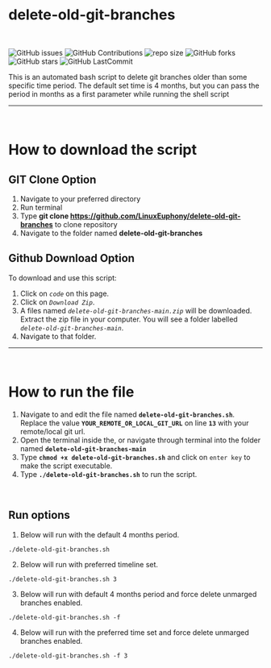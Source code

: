 # delete-old-git-branches

<br>


![GitHub issues](https://img.shields.io/github/issues/LinuxEuphony/delete-old-git-branches?&labelColor=black&color=eb3b5a&label=Issues&logo=issues&logoColor=black&style=for-the-badge)
![GitHub Contributions](https://img.shields.io/github/contributors/LinuxEuphony/delete-old-git-branches?&labelColor=black&color=8854d0&style=for-the-badge)
![repo size](https://img.shields.io/github/repo-size/LinuxEuphony/delete-old-git-branches?label=Repo%20Size&style=for-the-badge&labelColor=black&color=20bf6b)
![GitHub forks](https://img.shields.io/github/forks/LinuxEuphony/delete-old-git-branches?&labelColor=black&color=0fb9b1&style=for-the-badge)
![GitHub stars](https://img.shields.io/github/stars/LinuxEuphony/delete-old-git-branches?&labelColor=black&color=f7b731&style=for-the-badge)
![GitHub LastCommit](https://img.shields.io/github/last-commit/LinuxEuphony/delete-old-git-branches?logo=github&labelColor=black&color=d1d8e0&style=for-the-badge)


This is an automated bash script to delete git branches older than some specific time period. The default set time is 4 months, but you can pass the period in months as a first parameter while running the shell script

----

<br>

# How to download the script


## GIT Clone Option
  1. Navigate to your preferred directory
  2. Run terminal
  3. Type **git clone https://github.com/LinuxEuphony/delete-old-git-branches** to clone repository
  4. Navigate to the folder named **delete-old-git-branches**


## Github Download Option
To download and use this script:
  1. Click on *`code`* on this page.
  2. Click on *`Download Zip`*.
  3. A files named *`delete-old-git-branches-main.zip`* will be downloaded. Extract the zip file in your computer. You will see a folder labelled *`delete-old-git-branches-main`*. 
  4. Navigate to that folder.
  
  
  ----
  
  <br>
  
  # How to run the file

  1. Navigate to and edit the file named **`delete-old-git-branches.sh`**. Replace the value **`YOUR_REMOTE_OR_LOCAL_GIT_URL`** on line **`13`** with your remote/local git url.
  2. Open the terminal inside the, or navigate through terminal into the folder named **`delete-old-git-branches-main`**
  3. Type **`chmod +x delete-old-git-branches.sh`** and click on `enter key` to make the script executable.
  4. Type **`./delete-old-git-branches.sh`** to run the script.

<br>
 
 ## Run options
  
  1. Below will run with the default 4 months period.
  
    ./delete-old-git-branches.sh
  
  2. Below will run with preferred timeline set.
  
    ./delete-old-git-branches.sh 3
  
  3. Below will run with default 4 months period and force delete unmarged branches enabled.
  
    ./delete-old-git-branches.sh -f
    
  4. Below will run with the preferred time set and force delete unmarged branches enabled.
  
    ./delete-old-git-branches.sh -f 3
  
</br></br>


